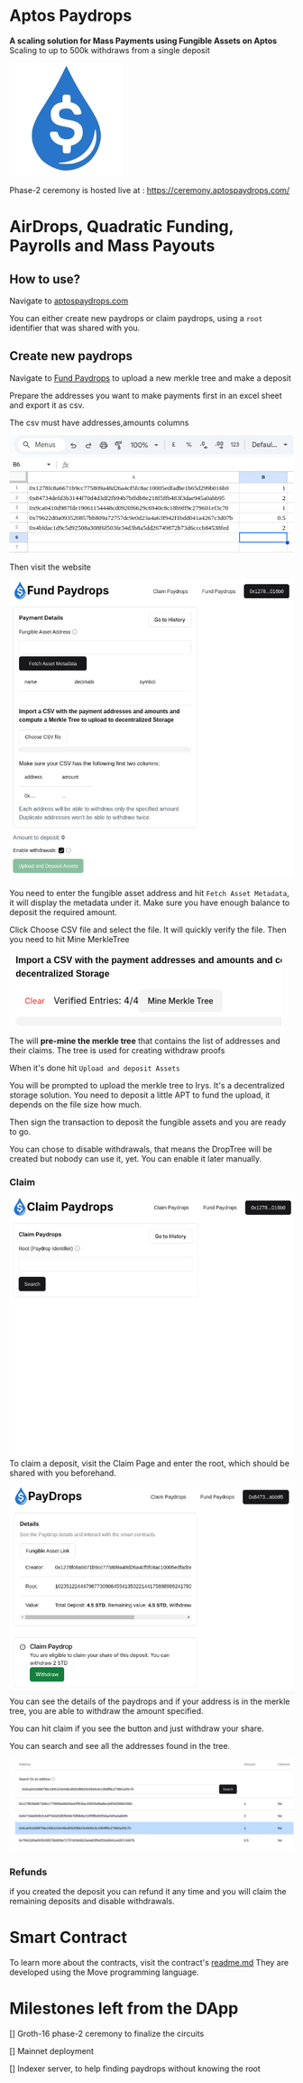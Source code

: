 # Aptos Paydrops

**A scaling solution for Mass Payments using Fungible Assets on Aptos**
Scaling to up to 500k withdraws from a single deposit

![logo](/public/logo_circular_200scale.webp)

Phase-2 ceremony is hosted live at : https://ceremony.aptospaydrops.com/

# AirDrops, Quadratic Funding, Payrolls and Mass Payouts

## How to use?

Navigate to [aptospaydrops.com](https://aptospaydrops.com)

You can either create new paydrops or claim paydrops, using a `root` identifier that was shared with you.

## Create new paydrops
Navigate to [Fund Paydrops](https://aptospaydros/create-droptree) to upload a new merkle tree and make a deposit

Prepare the addresses you want to make payments first in an excel sheet and export it as csv.

The csv must have addresses,amounts columns

![Csv](/examples/create_csv.png)

Then visit the website

![fund paydrops](/examples/Fund_paydrops.png)

You need to enter the fungible asset address and hit `Fetch Asset Metadata`, it will display the metadata under it. Make sure you have enough balance to deposit the required amount.

Click Choose CSV file and select the file.
It will quickly verify the file. Then you need to hit Mine MerkleTree

![](/examples/Mine_merkletree.png)

The will **pre-mine the merkle tree** that contains the list of addresses and their claims. The tree is used for creating withdraw proofs

When it's done hit `Upload and deposit Assets`

You will be prompted to upload the merkle tree to Irys. It's a decentralized storage solution. You need to deposit a little APT to fund the upload, it depends on the file size how much.

Then sign the transaction to deposit the fungible assets and you are ready to go.

You can chose to disable withdrawals, that means the DropTree will be created but nobody can use it, yet. You can enable it later manually.

### Claim

![Claim Page](/examples/claim_page.png)
To claim a deposit, visit the Claim Page and enter the root, which should be shared with you beforehand.

![Paydrops Page](/examples/paydrops-page.png)
You can see the details of the paydrops and if your address is in the merkle tree, you are able to withdraw the amount specified.

You can hit claim if you see the button and just withdraw your share.

You can search and see all the addresses found in the tree.

![Claimed](/examples/Claimed_paydrop.png)

### Refunds
if you created the deposit you can refund it any time and you will claim the remaining deposits and disable withdrawals. 


# Smart Contract
To learn more about the contracts, visit the contract's [readme.md](/contract/README.MD) They are developed using the Move programming language.

# Milestones left from the DApp


[] Groth-16 phase-2 ceremony to finalize the circuits

[] Mainnet deployment

[] Indexer server, to help finding paydrops without knowing the root